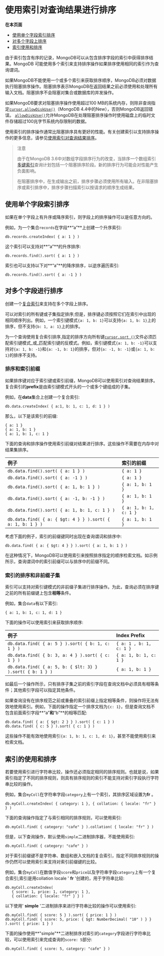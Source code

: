 # 使用索引对查询结果进行排序

**在本页面**

* [使用单个字段索引排序](use-indexes-to-sort-query-results.md#单个)
* [对多个字段上排序](use-indexes-to-sort-query-results.md#多个)
* [索引使用和排序](use-indexes-to-sort-query-results.md#使用)

由于索引包含有序的记录，MongoDB可以从包含排序字段的索引中获得排序结果。MongoDB 可能使用多个索引来支持排序操作如果排序使用相同的索引作为查询谓词。

如果MongoDB不能使用一个或多个索引来获取排序顺序，MongoDB必须对数据执行阻塞排序操作。阻塞排序表示MongoDB在返回结果之前必须使用和处理所有输入文档。阻塞排序不会阻塞对集合或数据库的并发操作。

如果MongoDB要求对阻塞排序操作使用超过100 MB的系统内存，则除非查询指定[`cursor.allowDiskUse()`](https://docs.mongodb.com/master/reference/method/cursor.allowDiskUse/#cursor.allowDiskUse)（MongoDB 4.4中的New），否则MongoDB返回错误。 [`allowDiskUse()`](https://docs.mongodb.com/master/reference/method/cursor.allowDiskUse/#cursor.allowDiskUse)允许MongoDB在处理阻塞排序操作时使用磁盘上的临时文件存储超过100兆字节系统内存限制的数据。

使用索引的排序操作通常比阻塞排序具有更好的性能。有关创建索引以支持排序操作的更多信息，请参见[使用索引对查询结果排序](https://docs.mongodb.com/master/tutorial/sort-results-with-indexes/#%20soring-with-indexes)。

> 注意
>
> 由于在MongoDB 3.6中对数组字段排序行为的改变，当排序一个数组索引[多键索引](https://docs.mongodb.com/master/core/index-multikey/)查询计划包括一个阻塞排序阶段。新的排序行为可能会对性能产生负面影响。
>
> 在阻塞排序中，在生成输出之前，排序步骤必须使用所有输入。在非阻塞排序或索引排序中，排序步骤扫描索引以按请求的顺序生成结果。

## 使用单个字段索引排序

如果在单个字段上有升序或降序索引，则字段上的排序操作可以是任意方向的。

例如，为一个集合`records`在字段**“a”**上创建一个升序索引:

```text
db.records.createIndex( { a: 1 } )
```

这个索引可以支持对**“a”**的升序排序:

```text
db.records.find().sort( { a: 1 } )
```

索引也可以支持以下对**“a”**的降序排序，以逆序遍历索引:

```text
db.records.find().sort( { a: -1 } )
```

## 对多个字段进行排序

创建一个[复合索引](https://docs.mongodb.com/master/core/index-compound/#index-type-compound)来支持在多个字段上排序。

可以对索引的所有键或子集指定排序;但是，排序键必须按照它们在索引中出现的相同顺序列出。例如，一个索引键模式`{a: 1, b: 1}`可以支持`{a: 1, b: 1}`上的排序，但不支持`{b: 1, a: 1}`上的排序。

为一个查询使用复合索引排序,指定的排序方向所有键[`cursor.sort ()`](https://docs.mongodb.com/master/reference/method/cursor.sort/%20#%20cursor.sort)文件必须匹配索引键模式_或_匹配索引键的反模式。例如，索引键模式`{a: 1, b: -1}`可以支持对`{a: 1, b: -1}`和`{a: -1, b: 1}`的排序，但对`{a: -1, b: -1}`或`{a: 1, b: 1}`的排序不支持。

### 排序和索引前缀

如果排序键对应于索引键或索引前缀，MongoDB可以使用索引对查询结果排序。复合索引的**prefix**是由索引键模式开头的一个或多个键组成的子集。

例如，在**data**集合上创建一个复合索引:

```text
db.data.createIndex( { a:1, b: 1, c: 1, d: 1 } )
```

那么，以下是该索引的前缀:

```text
{ a: 1 }
{ a: 1, b: 1 }
{ a: 1, b: 1, c: 1 }
```

下面的查询和排序操作使用索引前缀对结果进行排序。这些操作不需要在内存中对结果集排序。

| 例子 | 索引的前缀 |
| :--- | :--- |
| `db.data.find().sort( { a: 1 } )` | `{ a: 1 }` |
| `db.data.find().sort( { a: -1 } )` | `{ a: 1 }` |
| `db.data.find().sort( { a: 1, b: 1 } )` | `{ a: 1, b: 1 }` |
| `db.data.find().sort( { a: -1, b: -1 } )` | `{ a: 1, b: 1 }` |
| `db.data.find().sort( { a: 1, b: 1, c: 1 } )` | `{ a: 1, b: 1, c: 1 }` |
| `db.data.find( { a: { $gt: 4 } } ).sort( { a: 1, b: 1 } )` | `{ a: 1, b: 1 }` |

考虑下面的例子，索引的前缀键同时出现在查询谓词和排序中:

```text
db.data.find( { a: { $gt: 4 } } ).sort( { a: 1, b: 1 } )
```

在这种情况下，MongoDB可以使用索引来按照排序指定的顺序检索文档。如示例所示，查询谓词中的索引前缀可以与排序中的前缀不同。

### 索引的排序和非前缀子集

索引可以支持对索引键模式的非前缀子集进行排序操作。为此，查询必须在排序键之前的所有前缀键上包含**相等**条件。

例如，集合`data`有以下索引:

```text
{ a: 1, b: 1, c: 1, d: 1 }
```

下面的操作可以使用索引来获取排序顺序:

| 例子 | Index Prefix |
| :--- | :--- |
| `db.data.find( { a: 5 } ).sort( { b: 1, c: 1 } )` | `{ a: 1 , b: 1, c: 1 }` |
| `db.data.find( { b: 3, a: 4 } ).sort( { c: 1 } )` | `{ a: 1, b: 1, c: 1 }` |
| `db.data.find( { a: 5, b: { $lt: 3} } ).sort( { b: 1 } )` | `{ a: 1, b: 1 }` |

如最后一个操作所示，只有排序子集之前的索引字段在查询文档中必须具有相等条件；其他索引字段可以指定其他条件。

如果查询没有在排序规范之前或重叠的索引前缀上指定相等条件，则操作将无法有效地使用索引。例如，下面的操作指定一个排序文档为`{c: 1}`，但是查询文档不包含前面索引字段**“a”**和**“b”**的相等匹配:

```text
db.data.find( { a: { $gt: 2 } } ).sort( { c: 1 } )
db.data.find( { c: 5 } ).sort( { c: 1 } )
```

这些操作不能有效地使用索引`{a: 1, b: 1, c: 1, d: 1}`，甚至不能使用索引来检索文档。

## 索引的使用和排序

若要使用索引进行字符串比较，操作还必须指定相同的排序规则。也就是说，如果索引指定了不同的排序规则，则具有排序规则的索引不能支持对索引字段执行字符串比较的操作。

例如，集合`myColl`在字符串字段`category`上有一个索引，其排序区域设置为**fr** 。

```text
db.myColl.createIndex( { category: 1 }, { collation: { locale: "fr" } } )
```

下面的查询操作指定了与索引相同的排序规则，可以使用索引:

```text
db.myColl.find( { category: "cafe" } ).collation( { locale: "fr" } )
```

但是，以下查询操作，默认使用`simple`二进制排序器，不能使用索引:

```text
db.myColl.find( { category: "cafe" } )
```

对于索引前缀键不是字符串、数组和嵌入文档的复合索引，指定不同排序规则的操作仍然可以使用索引来支持对索引前缀键的比较。

例如，集合`myColl`在数值字段`score`和`price`以及字符串字段`category`上有一个复合索引;索引是用collation locale ' **fr** '创建的，用于字符串比较:

```text
db.myColl.createIndex(
   { score: 1, price: 1, category: 1 },
   { collation: { locale: "fr" } } )
```

以下使用' **simple** '二进制排序来进行字符串比较的操作可以使用索引:

```text
db.myColl.find( { score: 5 } ).sort( { price: 1 } )
db.myColl.find( { score: 5, price: { $gt: NumberDecimal( "10" ) } } ).sort( { price: 1 } )
```

下面的操作使用**"simple"**二进制排序对索引的`category`字段进行字符串比较，可以使用索引来完成查询的`score: 5`部分:

```text
db.myColl.find( { score: 5, category: "cafe" } )
```

